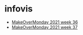 # infovis


* [MakeOverMonday 2021 week 36](https://eduardogene.github.io/infoviz/mom2021w36.html)
* [MakeOverMonday 2021 week 37](https://eduardogene.github.io/infoviz/mom2021w37.html)
